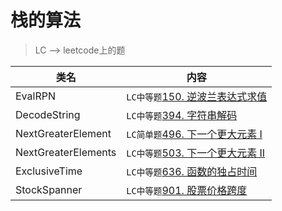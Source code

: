 # 栈的算法  
> LC --> leetcode上的题

类名|内容
---|---
EvalRPN               | `LC中等题`[150. 逆波兰表达式求值](https://leetcode-cn.com/problems/evaluate-reverse-polish-notation/)
DecodeString          | `LC中等题`[394. 字符串解码](https://leetcode-cn.com/problems/decode-string/)
NextGreaterElement    | `LC简单题`[496. 下一个更大元素 I](https://leetcode-cn.com/problems/next-greater-element-i/)
NextGreaterElements   | `LC中等题`[503. 下一个更大元素 II](https://leetcode-cn.com/problems/next-greater-element-ii/)
ExclusiveTime         | `LC中等题`[636. 函数的独占时间](https://leetcode-cn.com/problems/exclusive-time-of-functions/)
StockSpanner          | `LC中等题`[901. 股票价格跨度](https://leetcode-cn.com/problems/online-stock-span/)
